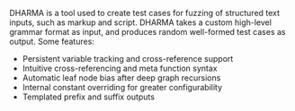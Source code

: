 DHARMA is a tool used to create test cases for fuzzing of structured text inputs, such as markup and script. DHARMA takes a custom high-level grammar format as input, and produces random well-formed test cases as output. Some features:

  * Persistent variable tracking and cross-reference support
  * Intuitive cross-referencing and meta function syntax
  * Automatic leaf node bias after deep graph recursions
  * Internal constant overriding for greater configurability
  * Templated prefix and suffix outputs